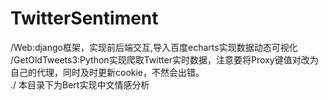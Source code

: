 # TwitterSentiment  
/Web:django框架，实现前后端交互,导入百度echarts实现数据动态可视化  
/GetOldTweets3:Python实现爬取Twitter实时数据，注意要将Proxy键值对改为自己的代理，同时及时更新cookie，不然会出错。  
./ 本目录下为Bert实现中文情感分析
